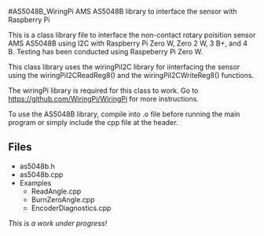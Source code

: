 #AS5048B_WiringPi
AMS AS5048B library to interface the sensor with Raspberry Pi

This is a class library file to interface the non-contact rotary poisition sensor AMS AS5048B using I2C with Raspberry Pi Zero W, Zero 2 W, 3 B+, and 4 B. Testing has been conducted using Raspeberry Pi Zero W.

This class library uses the wiringPiI2C library for iinterfacing the sensor using the wiringPiI2CReadReg8() and the wiringPiI2CWriteReg8() functions.

The wiringPi library is required for this class to work. Go to https://github.com/WiringPi/WiringPi for more instructions.

To use the AS5048B library, compile into .o file before running the main program or simply include the cpp file at the header.

## Files
* as5048b.h
* as5048b.cpp
* Examples
    * ReadAngle.cpp
    * BurnZeroAngle.cpp
    * EncoderDiagnostics.cpp

*This is a work under progress!*


